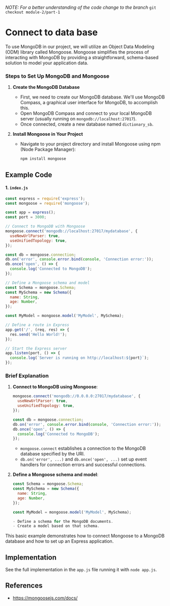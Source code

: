 _NOTE: For a better understanding of the code change to the branch_ `git checkout module-2/part-1`

# Connect to data base

To use MongoDB in our project, we will utilize an Object Data Modeling (ODM) library called Mongoose. Mongoose simplifies the process of interacting with MongoDB by providing a straightforward, schema-based solution to model your application data.

### Steps to Set Up MongoDB and Mongoose

1. **Create the MongoDB Database**
   - First, we need to create our MongoDB database. We'll use MongoDB Compass, a graphical user interface for MongoDB, to accomplish this.
   - Open MongoDB Compass and connect to your local MongoDB server (usually running on `mongodb://localhost:27017`).
   - Once connected, create a new database named `dictionary_sb`.

2. **Install Mongoose in Your Project**
   - Navigate to your project directory and install Mongoose using npm (Node Package Manager):
     ```bash
     npm install mongoose
     ```

## Example Code

#### 1. `index.js`

```javascript
const express = require('express');
const mongoose = require('mongoose');

const app = express();
const port = 3000;

// Connect to MongoDB with Mongoose
mongoose.connect('mongodb://localhost:27017/mydatabase', {
  useNewUrlParser: true,
  useUnifiedTopology: true,
});

const db = mongoose.connection;
db.on('error', console.error.bind(console, 'Connection error:'));
db.once('open', () => {
  console.log('Connected to MongoDB');
});

// Define a Mongoose schema and model
const Schema = mongoose.Schema;
const MySchema = new Schema({
  name: String,
  age: Number,
});

const MyModel = mongoose.model('MyModel', MySchema);

// Define a route in Express
app.get('/', (req, res) => {
  res.send('Hello World!');
});

// Start the Express server
app.listen(port, () => {
  console.log(`Server is running on http://localhost:${port}`);
});
```

### Brief Explanation

1. **Connect to MongoDB using Mongoose**:
   ```javascript
   mongoose.connect('mongodb://0.0.0.0:27017/mydatabase', {
     useNewUrlParser: true,
     useUnifiedTopology: true,
   });

   const db = mongoose.connection;
   db.on('error', console.error.bind(console, 'Connection error:'));
   db.once('open', () => {
     console.log('Connected to MongoDB');
   });
   ```
   - `mongoose.connect` establishes a connection to the MongoDB database specified by the URI.
   - `db.on('error', ...)` and `db.once('open', ...)` set up event handlers for connection errors and successful connections.

2. **Define a Mongoose schema and model**:
   ```javascript
   const Schema = mongoose.Schema;
   const MySchema = new Schema({
     name: String,
     age: Number,
   });

   const MyModel = mongoose.model('MyModel', MySchema);

   - Define a schema for the MongoDB documents.
   - Create a model based on that schema.
   ```

This basic example demonstrates how to connect Mongoose to a MongoDB database and how to set up an Express application.

## Implementation

See the full implementation in the `app.js` file running it with `node app.js`.

## References

- https://mongoosejs.com/docs/